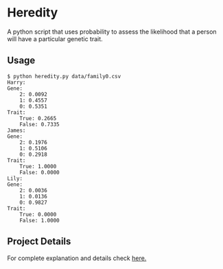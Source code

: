# Heredity
A python script that uses probability to assess the likelihood that a person will have a particular genetic trait.

## Usage

    $ python heredity.py data/family0.csv
    Harry:
    Gene:
        2: 0.0092
        1: 0.4557
        0: 0.5351
    Trait:
        True: 0.2665
        False: 0.7335
    James:
    Gene:
        2: 0.1976
        1: 0.5106
        0: 0.2918
    Trait:
        True: 1.0000
        False: 0.0000
    Lily:
    Gene:
        2: 0.0036
        1: 0.0136
        0: 0.9827
    Trait:
        True: 0.0000
        False: 1.0000

## Project Details

For complete explanation and details check [here.](https://cs50.harvard.edu/ai/2020/projects/2/heredity/)